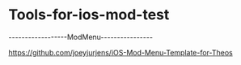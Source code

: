 # Tools-for-ios-mod-test
------------------ModMenu----------------

https://github.com/joeyjurjens/iOS-Mod-Menu-Template-for-Theos
